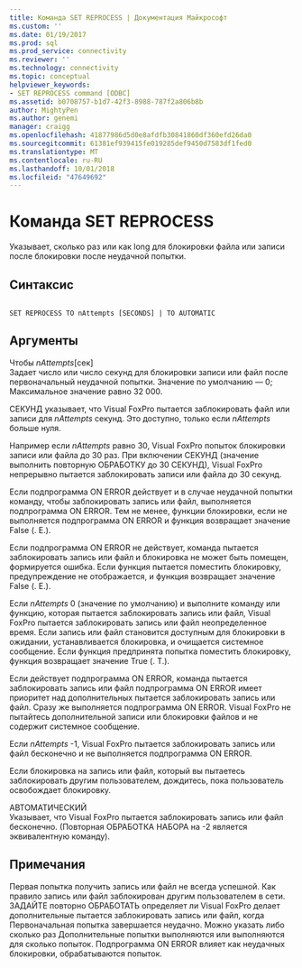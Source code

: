 ```yaml
---
title: Команда SET REPROCESS | Документация Майкрософт
ms.custom: ''
ms.date: 01/19/2017
ms.prod: sql
ms.prod_service: connectivity
ms.reviewer: ''
ms.technology: connectivity
ms.topic: conceptual
helpviewer_keywords:
- SET REPROCESS command [ODBC]
ms.assetid: b0708757-b1d7-42f3-8988-787f2a806b8b
author: MightyPen
ms.author: genemi
manager: craigg
ms.openlocfilehash: 41877986d5d0e8afdfb30841860df360efd26da0
ms.sourcegitcommit: 61381ef939415fe019285def9450d7583df1fed0
ms.translationtype: MT
ms.contentlocale: ru-RU
ms.lasthandoff: 10/01/2018
ms.locfileid: "47649692"
---
```

# <a name="set-reprocess-command"></a>Команда SET REPROCESS
Указывает, сколько раз или как long для блокировки файла или записи после блокировки после неудачной попытки.  
  
## <a name="syntax"></a>Синтаксис  
  
```  
  
SET REPROCESS TO nAttempts [SECONDS] | TO AUTOMATIC  
```  
  
## <a name="arguments"></a>Аргументы  
 Чтобы *nAttempts*[сек]  
 Задает число или число секунд для блокировки записи или файл после первоначальный неудачной попытки. Значение по умолчанию — 0; Максимальное значение равно 32 000.  
  
 СЕКУНД указывает, что Visual FoxPro пытается заблокировать файл или записи для *nAttempts* секунд. Это доступно, только если *nAttempts* больше нуля.  
  
 Например если *nAttempts* равно 30, Visual FoxPro попыток блокировки записи или файла до 30 раз. При включении СЕКУНД (значение выполнить повторную ОБРАБОТКУ до 30 СЕКУНД), Visual FoxPro непрерывно пытается заблокировать записи или файла до 30 секунд.  
  
 Если подпрограмма ON ERROR действует и в случае неудачной попытки команду, чтобы заблокировать запись или файл, выполняется подпрограмма ON ERROR. Тем не менее, функции блокировки, если не выполняется подпрограмма ON ERROR и функция возвращает значение False (. Е.).  
  
 Если подпрограмма ON ERROR не действует, команда пытается заблокировать запись или файл и блокировка не может быть помещен, формируется ошибка. Если функция пытается поместить блокировку, предупреждение не отображается, и функция возвращает значение False (. Е.).  
  
 Если *nAttempts* 0 (значение по умолчанию) и выполните команду или функцию, которая пытается заблокировать запись или файл, Visual FoxPro пытается заблокировать запись или файл неопределенное время. Если запись или файл становится доступным для блокировки в ожидании, устанавливается блокировка, и очищается системное сообщение. Если функция предпринята попытка поместить блокировку, функция возвращает значение True (. T.).  
  
 Если действует подпрограмма ON ERROR, команда пытается заблокировать запись или файл подпрограмма ON ERROR имеет приоритет над дополнительных пытается заблокировать запись или файл. Сразу же выполняется подпрограмма ON ERROR. Visual FoxPro не пытайтесь дополнительной записи или блокировки файлов и не содержит системное сообщение.  
  
 Если *nAttempts* -1, Visual FoxPro пытается заблокировать запись или файл бесконечно и не выполняется подпрограмма ON ERROR.  
  
 Если блокировка на запись или файл, который вы пытаетесь заблокировать другим пользователем, дождитесь, пока пользователь освобождает блокировку.  
  
 АВТОМАТИЧЕСКИЙ  
 Указывает, что Visual FoxPro пытается заблокировать запись или файл бесконечно. (Повторная ОБРАБОТКА НАБОРА на -2 является эквивалентную команду).  
  
## <a name="remarks"></a>Примечания  
 Первая попытка получить запись или файл не всегда успешной. Как правило запись или файл заблокирован другим пользователем в сети. ЗАДАЙТЕ повторно ОБРАБОТАТЬ определяет ли Visual FoxPro делает дополнительные пытается заблокировать запись или файл, когда Первоначальная попытка завершается неудачно. Можно указать либо сколько раз Дополнительные попытки выполняются или выполняются для сколько попыток. Подпрограмма ON ERROR влияет как неудачных блокировки, обрабатываются попыток.
